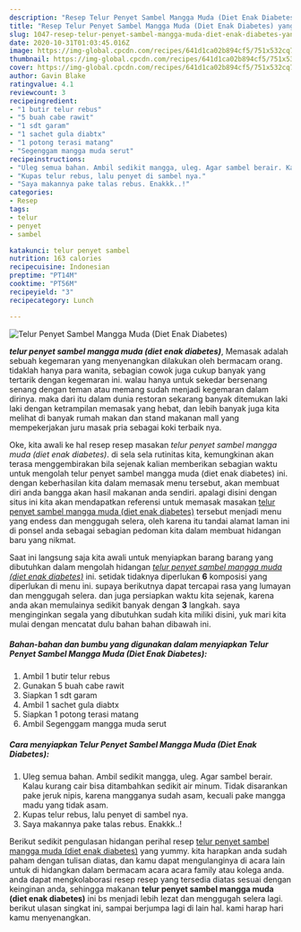```yaml
---
description: "Resep Telur Penyet Sambel Mangga Muda (Diet Enak Diabetes) yang Lezat"
title: "Resep Telur Penyet Sambel Mangga Muda (Diet Enak Diabetes) yang Lezat"
slug: 1047-resep-telur-penyet-sambel-mangga-muda-diet-enak-diabetes-yang-lezat
date: 2020-10-31T01:03:45.016Z
image: https://img-global.cpcdn.com/recipes/641d1ca02b894cf5/751x532cq70/telur-penyet-sambel-mangga-muda-diet-enak-diabetes-foto-resep-utama.jpg
thumbnail: https://img-global.cpcdn.com/recipes/641d1ca02b894cf5/751x532cq70/telur-penyet-sambel-mangga-muda-diet-enak-diabetes-foto-resep-utama.jpg
cover: https://img-global.cpcdn.com/recipes/641d1ca02b894cf5/751x532cq70/telur-penyet-sambel-mangga-muda-diet-enak-diabetes-foto-resep-utama.jpg
author: Gavin Blake
ratingvalue: 4.1
reviewcount: 3
recipeingredient:
- "1 butir telur rebus"
- "5 buah cabe rawit"
- "1 sdt garam"
- "1 sachet gula diabtx"
- "1 potong terasi matang"
- "Segenggam mangga muda serut"
recipeinstructions:
- "Uleg semua bahan. Ambil sedikit mangga, uleg. Agar sambel berair. Kalau kurang cair bisa ditambahkan sedikit air minum. Tidak disarankan pake jeruk nipis, karena mangganya sudah asam, kecuali pake mangga madu yang tidak asam."
- "Kupas telur rebus, lalu penyet di sambel nya."
- "Saya makannya pake talas rebus. Enakkk..!"
categories:
- Resep
tags:
- telur
- penyet
- sambel

katakunci: telur penyet sambel 
nutrition: 163 calories
recipecuisine: Indonesian
preptime: "PT14M"
cooktime: "PT56M"
recipeyield: "3"
recipecategory: Lunch

---
```



![Telur Penyet Sambel Mangga Muda (Diet Enak Diabetes)](https://img-global.cpcdn.com/recipes/641d1ca02b894cf5/751x532cq70/telur-penyet-sambel-mangga-muda-diet-enak-diabetes-foto-resep-utama.jpg)

<b><i>telur penyet sambel mangga muda (diet enak diabetes)</i></b>, Memasak adalah sebuah kegemaran yang menyenangkan dilakukan oleh bermacam orang. tidaklah hanya para wanita, sebagian cowok juga cukup banyak yang tertarik dengan kegemaran ini. walau hanya untuk sekedar bersenang senang dengan teman atau memang sudah menjadi kegemaran dalam dirinya. maka dari itu dalam dunia restoran sekarang banyak ditemukan laki laki dengan ketrampilan memasak yang hebat, dan lebih banyak juga kita melihat di banyak rumah makan dan stand makanan mall yang mempekerjakan juru masak pria sebagai koki terbaik nya.



Oke, kita awali ke hal resep resep masakan <i>telur penyet sambel mangga muda (diet enak diabetes)</i>. di sela sela rutinitas kita, kemungkinan akan terasa menggembirakan bila sejenak kalian memberikan sebagian waktu untuk mengolah telur penyet sambel mangga muda (diet enak diabetes) ini. dengan keberhasilan kita dalam memasak menu tersebut, akan membuat diri anda bangga akan hasil makanan anda sendiri. apalagi disini dengan situs ini kita akan mendapatkan referensi untuk memasak masakan <u>telur penyet sambel mangga muda (diet enak diabetes)</u> tersebut menjadi menu yang endess dan menggugah selera, oleh karena itu tandai alamat laman ini di ponsel anda sebagai sebagian pedoman kita dalam membuat hidangan baru yang nikmat.


Saat ini langsung saja kita awali untuk menyiapkan barang barang yang dibutuhkan dalam mengolah hidangan <u><i>telur penyet sambel mangga muda (diet enak diabetes)</i></u> ini. setidak tidaknya diperlukan <b>6</b> komposisi yang diperlukan di menu ini. supaya berikutnya dapat tercapai rasa yang lumayan dan menggugah selera. dan juga persiapkan waktu kita sejenak, karena anda akan memulainya sedikit banyak dengan <b>3</b> langkah. saya menginginkan segala yang dibutuhkan sudah kita miliki disini, yuk mari kita mulai dengan mencatat dulu bahan bahan dibawah ini.

<!--inarticleads1-->

##### Bahan-bahan dan bumbu yang digunakan dalam menyiapkan Telur Penyet Sambel Mangga Muda (Diet Enak Diabetes):

1. Ambil 1 butir telur rebus
1. Gunakan 5 buah cabe rawit
1. Siapkan 1 sdt garam
1. Ambil 1 sachet gula diabtx
1. Siapkan 1 potong terasi matang
1. Ambil Segenggam mangga muda serut




<!--inarticleads2-->

##### Cara menyiapkan Telur Penyet Sambel Mangga Muda (Diet Enak Diabetes):

1. Uleg semua bahan. Ambil sedikit mangga, uleg. Agar sambel berair. Kalau kurang cair bisa ditambahkan sedikit air minum. Tidak disarankan pake jeruk nipis, karena mangganya sudah asam, kecuali pake mangga madu yang tidak asam.
1. Kupas telur rebus, lalu penyet di sambel nya.
1. Saya makannya pake talas rebus. Enakkk..!




Berikut sedikit pengulasan hidangan perihal resep <u>telur penyet sambel mangga muda (diet enak diabetes)</u> yang yummy. kita harapkan anda sudah paham dengan tulisan diatas, dan kamu dapat mengulanginya di acara lain untuk di hidangkan dalam bermacam acara acara family atau kolega anda. anda dapat mengkolaborasi resep resep yang tersedia diatas sesuai dengan keinginan anda, sehingga makanan <b>telur penyet sambel mangga muda (diet enak diabetes)</b> ini bs menjadi lebih lezat dan menggugah selera lagi. berikut ulasan singkat ini, sampai berjumpa lagi di lain hal. kami harap hari kamu menyenangkan.
